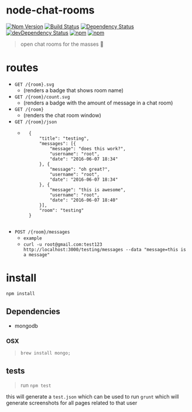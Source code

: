 # node-chat-rooms

[![Npm Version](https://img.shields.io/npm/v/node-chat-rooms.svg)](https://www.npmjs.com/package/node-chat-rooms)
[![Build Status](https://travis-ci.org/gabrielcsapo/node-chat-rooms.svg?branch=master)](https://travis-ci.org/gabrielcsapo/node-chat-rooms)
[![Dependency Status](https://david-dm.org/gabrielcsapo/node-chat-rooms.svg)](https://david-dm.org/gabrielcsapo/node-chat-rooms)
[![devDependency Status](https://david-dm.org/gabrielcsapo/node-chat-rooms/dev-status.svg)](https://david-dm.org/gabrielcsapo/node-chat-rooms#info=devDependencies)
[![npm](https://img.shields.io/npm/dt/node-chat-rooms.svg)]()
[![npm](https://img.shields.io/npm/dm/node-chat-rooms.svg)]()

> open chat rooms for the masses :monkey:

# routes

- `GET /{room}.svg`
    - (renders a badge that shows room name)
- `GET /{room}/count.svg`
    - (renders a badge with the amount of message in a chat room)
- `GET /{room}`
    - (renders the chat room window)
- `GET /{room}/json`
    - ```
        {
            "title": "testing",
            "messages": [{
                "message": "does this work?",
                "username": "root",
                "date": "2016-06-07 18:34"
            }, {
                "message": "oh great?",
                "username": "root",
                "date": "2016-06-07 18:34"
            }, {
                "message": "this is awesome",
                "username": "root",
                "date": "2016-06-07 18:40"
            }],
            "room": "testing"
        }
    ```
- `POST /{room}/messages`
    - `example`
    - `curl -u root@gmail.com:test123 http://localhost:3000/testing/messages --data "message=this is a message"`

# install

`npm install`


## Dependencies

- mongodb

### OSX

> `brew install mongo;`

## tests

> run `npm test`

this will generate a `test.json` which can be used to run `grunt` which will generate screenshots for all pages related to that user
